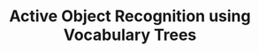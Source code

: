 ---
title: "Active Object Recognition using Vocabulary Trees"
year: 2013
pdf_url: "http://www.robots.ox.ac.uk/~tvg/publications/2013/Govender_2013_cab_paper.pdf"
category: "vision"
author_list: "Natasha Govender, Jonathan Claassens, Philip H.S. Torr, Jonathan Warrell"
grant: "NULL"
pub_in: "In Proceedings of Workshop on Robot Vision, Florida"
---